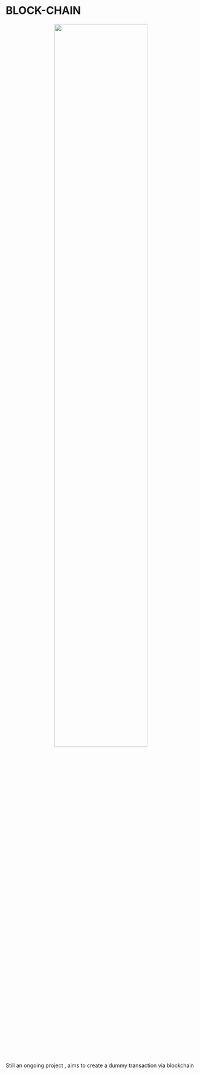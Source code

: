 # BLOCK-CHAIN
<div align="center" style="align:center" ><img  src="https://i.ibb.co/zSyp5X5/BLOCK-CHAIN.png" width=70% height=70%></div>

Still an ongoing project , aims to create a dummy transaction via blockchain

